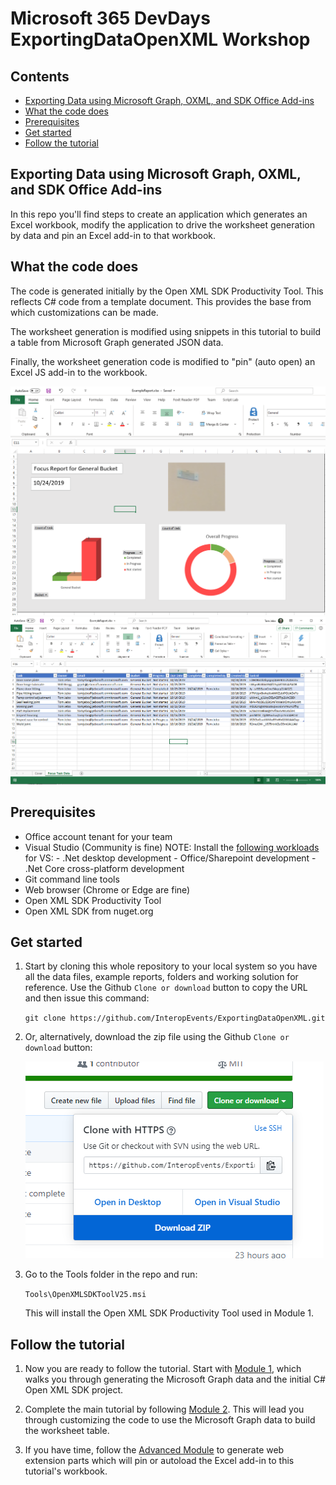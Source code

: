 # Microsoft 365 DevDays ExportingDataOpenXML Workshop

## Contents

- [Exporting Data using Microsoft Graph, OXML, and SDK Office Add-ins](#exporting-data-using-microsoft-graph,-oxml,-and-sdk-office-add-ins)
- [What the code does](#what-the-code-does)
- [Prerequisites](#prerequisites)
- [Get started](#get-started)
- [Follow the tutorial](#follow-the-tutorial)

## Exporting Data using Microsoft Graph, OXML, and SDK Office Add-ins

In this repo you'll find steps to create an application which generates an Excel workbook, modify the application to drive the worksheet generation by data and pin an Excel add-in to that workbook.

## What the code does

The code is generated initially by the Open XML SDK Productivity Tool. This reflects C# code from a template document. This provides the base from which customizations can be made.

The worksheet generation is modified using snippets in this tutorial to build a table from Microsoft Graph generated JSON data.

Finally, the worksheet generation code is modified to "pin" (auto open) an Excel JS add-in to the workbook.

![Report Cover](Assets/report_cover.png)
![Report Data Sheet](Assets/report_data.png)

## Prerequisites

- Office account tenant for your team
- Visual Studio (Community is fine)
    NOTE: Install the [following workloads](Assets/vsinstallworkloads.png) for VS: 
        - .Net desktop development
        - Office/Sharepoint development
        - .Net Core cross-platform development
- Git command line tools
- Web browser (Chrome or Edge are fine)
- Open XML SDK Productivity Tool
- Open XML SDK from nuget.org

## Get started

1. Start by cloning this whole repository to your local system so you have all the data files, example reports, folders and working solution for reference.  Use the Github `Clone or download` button to copy the URL and then issue this command:

    `git clone https://github.com/InteropEvents/ExportingDataOpenXML.git`

1. Or, alternatively, download the zip file using the Github `Clone or download` button:

    ![Download Zipfile](Assets/downloadzip.png)

1. Go to the Tools folder in the repo and run:

    `Tools\OpenXMLSDKToolV25.msi`

   This will install the Open XML SDK Productivity Tool used in Module 1.

## Follow the tutorial

1. Now you are ready to follow the tutorial. Start with [Module 1](Module1.md), which walks you through generating the Microsoft Graph data and the initial C# Open XML SDK project.

1. Complete the main tutorial by following [Module 2](Module2.md). This will lead you through customizing the code to use the Microsoft Graph data to build the worksheet table.

1. If you have time, follow the [Advanced Module](AdvancedModule.md) to generate web extension parts which will pin or autoload the Excel add-in to this tutorial's workbook.
